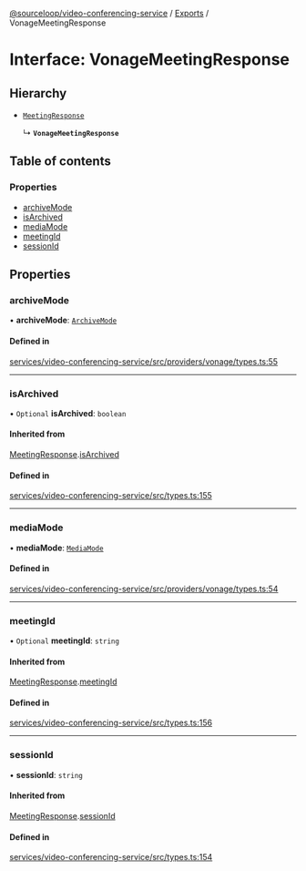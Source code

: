 [@sourceloop/video-conferencing-service](../README.md) / [Exports](../modules.md) / VonageMeetingResponse

# Interface: VonageMeetingResponse

## Hierarchy

- [`MeetingResponse`](MeetingResponse.md)

  ↳ **`VonageMeetingResponse`**

## Table of contents

### Properties

- [archiveMode](VonageMeetingResponse.md#archivemode)
- [isArchived](VonageMeetingResponse.md#isarchived)
- [mediaMode](VonageMeetingResponse.md#mediamode)
- [meetingId](VonageMeetingResponse.md#meetingid)
- [sessionId](VonageMeetingResponse.md#sessionid)

## Properties

### archiveMode

• **archiveMode**: [`ArchiveMode`](../enums/VonageEnums.ArchiveMode.md)

#### Defined in

[services/video-conferencing-service/src/providers/vonage/types.ts:55](https://github.com/sourcefuse/loopback4-microservice-catalog/blob/a84fe677/services/video-conferencing-service/src/providers/vonage/types.ts#L55)

___

### isArchived

• `Optional` **isArchived**: `boolean`

#### Inherited from

[MeetingResponse](MeetingResponse.md).[isArchived](MeetingResponse.md#isarchived)

#### Defined in

[services/video-conferencing-service/src/types.ts:155](https://github.com/sourcefuse/loopback4-microservice-catalog/blob/a84fe677/services/video-conferencing-service/src/types.ts#L155)

___

### mediaMode

• **mediaMode**: [`MediaMode`](../enums/VonageEnums.MediaMode.md)

#### Defined in

[services/video-conferencing-service/src/providers/vonage/types.ts:54](https://github.com/sourcefuse/loopback4-microservice-catalog/blob/a84fe677/services/video-conferencing-service/src/providers/vonage/types.ts#L54)

___

### meetingId

• `Optional` **meetingId**: `string`

#### Inherited from

[MeetingResponse](MeetingResponse.md).[meetingId](MeetingResponse.md#meetingid)

#### Defined in

[services/video-conferencing-service/src/types.ts:156](https://github.com/sourcefuse/loopback4-microservice-catalog/blob/a84fe677/services/video-conferencing-service/src/types.ts#L156)

___

### sessionId

• **sessionId**: `string`

#### Inherited from

[MeetingResponse](MeetingResponse.md).[sessionId](MeetingResponse.md#sessionid)

#### Defined in

[services/video-conferencing-service/src/types.ts:154](https://github.com/sourcefuse/loopback4-microservice-catalog/blob/a84fe677/services/video-conferencing-service/src/types.ts#L154)

